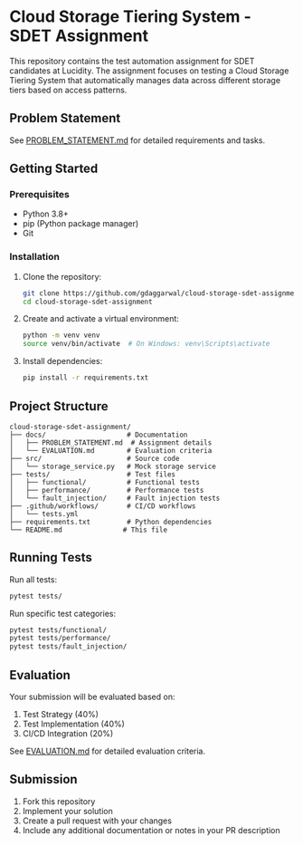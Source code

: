 # Cloud Storage Tiering System - SDET Assignment

This repository contains the test automation assignment for SDET candidates at Lucidity. The assignment focuses on testing a Cloud Storage Tiering System that automatically manages data across different storage tiers based on access patterns.

## Problem Statement

See [PROBLEM_STATEMENT.md](docs/PROBLEM_STATEMENT.md) for detailed requirements and tasks.

## Getting Started

### Prerequisites
- Python 3.8+
- pip (Python package manager)
- Git

### Installation

1. Clone the repository:
   ```bash
   git clone https://github.com/gdaggarwal/cloud-storage-sdet-assignment.git
   cd cloud-storage-sdet-assignment
   ```

2. Create and activate a virtual environment:
   ```bash
   python -m venv venv
   source venv/bin/activate  # On Windows: venv\Scripts\activate
   ```

3. Install dependencies:
   ```bash
   pip install -r requirements.txt
   ```

## Project Structure

```
cloud-storage-sdet-assignment/
├── docs/                    # Documentation
│   ├── PROBLEM_STATEMENT.md  # Assignment details
│   └── EVALUATION.md        # Evaluation criteria
├── src/                     # Source code
│   └── storage_service.py   # Mock storage service
├── tests/                   # Test files
│   ├── functional/          # Functional tests
│   ├── performance/         # Performance tests
│   └── fault_injection/     # Fault injection tests
├── .github/workflows/       # CI/CD workflows
│   └── tests.yml
├── requirements.txt         # Python dependencies
└── README.md               # This file
```

## Running Tests

Run all tests:
```bash
pytest tests/
```

Run specific test categories:
```bash
pytest tests/functional/
pytest tests/performance/
pytest tests/fault_injection/
```

## Evaluation

Your submission will be evaluated based on:
1. Test Strategy (40%)
2. Test Implementation (40%)
3. CI/CD Integration (20%)

See [EVALUATION.md](docs/EVALUATION.md) for detailed evaluation criteria.

## Submission

1. Fork this repository
2. Implement your solution
3. Create a pull request with your changes
4. Include any additional documentation or notes in your PR description
